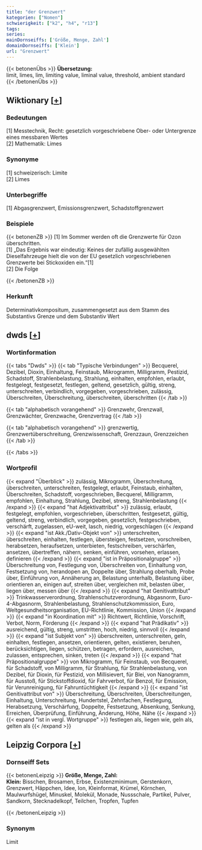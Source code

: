 ```yaml
---
title: "der Grenzwert"
kategorien: ["Nomen"]
schwierigkeit: ["k2", "h4", "r13"]
tags:
series:
mainDornseiffs: ['Größe, Menge, Zahl']
domainDornseiffs: ['Klein']
url: "Grenzwert"
---
```


{{< betonenÜbs >}}
**Übersetzung:**  
limit, limes, lim, limiting value, liminal value, threshold, ambient standard  
{{< /betonenÜbs >}}

## Wiktionary [[+](https://de.wiktionary.org/wiki/Grenzwert)]

### Bedeutungen
[1] Messtechnik, Recht: gesetzlich vorgeschriebene Ober- oder Untergrenze eines messbaren Wertes  
[2] Mathematik: Limes  

### Synonyme
[1] schweizerisch: Limite  
[2] Limes  

### Unterbegriffe
[1] Abgasgrenzwert, Emissionsgrenzwert, Schadstoffgrenzwert  

### Beispiele
{{< betonenZB >}}
[1] Im Sommer werden oft die Grenzwerte für Ozon überschritten.  
[1] „Das Ergebnis war eindeutig: Keines der zufällig ausgewählten Dieselfahrzeuge hielt die von der EU gesetzlich vorgeschriebenen Grenzwerte bei Stickoxiden ein.“[1]  
[2] Die Folge   

{{< /betonenZB >}}
### Herkunft
Determinativkompositum, zusammengesetzt aus dem Stamm des Substantivs Grenze und dem Substantiv Wert  



## dwds [[+](https://www.dwds.de/wb/Grenzwert)]

### Wortinformation
{{< tabs "Dwds" >}}
{{< tab "Typische Verbindungen" >}}
Becquerel, Dezibel, Dioxin, Einhaltung, Feinstaub, Mikrogramm, Milligramm, Pestizid, Schadstoff, Strahlenbelastung, Strahlung, einhalten, empfohlen, erlaubt, festgelegt, festgesetzt, festlegen, geltend, gesetzlich, gültig, streng, unterschreiten, verbindlich, vorgegeben, vorgeschrieben, zulässig, Überschreiten, Überschreitung, überschreiten, überschritten
{{< /tab >}}

{{< tab "alphabetisch vorangehend" >}}
Grenzwehr, Grenzwall, Grenzwächter, Grenzwache, Grenzvertrag
{{< /tab >}}

{{< tab "alphabetisch vorangehend" >}}
grenzwertig, Grenzwertüberschreitung, Grenzwissenschaft, Grenzzaun, Grenzzeichen
{{< /tab >}}

{{< /tabs >}}

### Wortprofil
{{< expand "Überblick" >}} zulässig, Mikrogramm, Überschreitung, überschreiten, unterschreiten, festgelegt, erlaubt, Feinstaub, einhalten, Überschreiten, Schadstoff, vorgeschrieben, Becquerel, Milligramm, empfohlen, Einhaltung, Strahlung, Dezibel, streng, Strahlenbelastung {{< /expand >}}
{{< expand "hat Adjektivattribut" >}} zulässig, erlaubt, festgelegt, empfohlen, vorgeschrieben, überschritten, festgesetzt, gültig, geltend, streng, verbindlich, vorgegeben, gesetzlich, festgeschrieben, verschärft, zugelassen, eU-weit, lasch, niedrig, vorgeschlagen {{< /expand >}}
{{< expand "ist Akk./Dativ-Objekt von" >}} unterschreiten, überschreiten, einhalten, festlegen, übersteigen, festsetzen, vorschreiben, herabsetzen, heraufsetzen, unterbieten, festschreiben, verschärfen, ansetzen, übertreffen, nähern, senken, einführen, vorsehen, erlassen, definieren {{< /expand >}}
{{< expand "ist in Präpositionalgruppe" >}} Überschreitung von, Festlegung von, Überschreiten von, Einhaltung von, Festsetzung von, herandopen an, Doppelte über, Strahlung oberhalb, Probe über, Einführung von, Annäherung an, Belastung unterhalb, Belastung über, orientieren an, einigen auf, streiten über, vergleichen mit, belasten über, liegen über, messen über {{< /expand >}}
{{< expand "hat Genitivattribut" >}} Trinkwasserverordnung, Strahlenschutzverordnung, Abgasnorm, Euro-4-Abgasnorm, Strahlenbelastung, Strahlenschutzkommission, Euro, Weltgesundheitsorganisation, EU-Richtlinie, Kommission, Union {{< /expand >}}
{{< expand "in Koordination mit" >}} Richtwert, Richtlinie, Vorschrift, Verbot, Norm, Förderung {{< /expand >}}
{{< expand "hat Prädikativ" >}} ausreichend, gültig, streng, umstritten, hoch, niedrig, sinnvoll {{< /expand >}}
{{< expand "ist Subjekt von" >}} überschreiten, unterschreiten, geln, einhalten, festlegen, ansetzen, orientieren, gelten, existieren, beruhen, berücksichtigen, liegen, schützen, betragen, erfordern, ausreichen, zulassen, entsprechen, sinken, treten {{< /expand >}}
{{< expand "hat Präpositionalgruppe" >}} von Mikrogramm, für Feinstaub, von Becquerel, für Schadstoff, von Milligramm, für Strahlung, für Strahlenbelastung, von Dezibel, für Dioxin, für Pestizid, von Millisievert, für Blei, von Nanogramm, für Ausstoß, für Stickstoffdioxid, für Fahrverbot, für Benzol, für Emission, für Verunreinigung, für Fahruntüchtigkeit {{< /expand >}}
{{< expand "ist Genitivattribut von" >}} Überschreitung, Überschreiten, Überschreitungen, Einhaltung, Unterschreitung, Hundertstel, Zehnfachen, Festlegung, Herabsetzung, Verschärfung, Doppelte, Festsetzung, Absenkung, Senkung, Erreichen, Überprüfung, Einführung, Änderung, Höhe, Nähe {{< /expand >}}
{{< expand "ist in vergl. Wortgruppe" >}} festlegen als, liegen wie, geln als, gelten als {{< /expand >}}

## Leipzig Corpora [[+](https://corpora.uni-leipzig.de/en/res?word=Grenzwert&corpusId=deu_newscrawl-public_2018)]

### Dornseiff Sets
{{< betonenLeipzig >}}
**Größe, Menge, Zahl:**  
**Klein:** Bisschen, Brosamen, Erbse, Existenzminimum, Gerstenkorn, Grenzwert, Häppchen, Idee, Ion, Kleinformat, Krümel, Körnchen, Maulwurfshügel, Minuskel, Molekül, Monade, Nussschale, Partikel, Pulver, Sandkorn, Stecknadelkopf, Teilchen, Tropfen, Tupfen  

{{< /betonenLeipzig >}}

### Synonym
Limit

